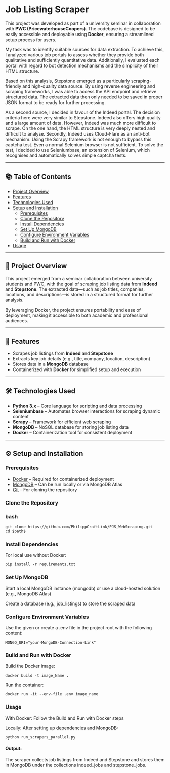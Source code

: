 # Job Listing Scraper

This project was developed as part of a university seminar in collaboration with **PWC (PricewaterhouseCoopers)**. The codebase is designed to be easily accessible and deployable using **Docker**, ensuring a streamlined setup process for users.

My task was to identify suitable sources for data extraction. To achieve this, I analyzed various job portals to assess whether they provide both qualitative and sufficiently quantitative data. Additionally, I evaluated each portal with regard to bot detection mechanisms and the simplicity of their HTML structure.

Based on this analysis, Stepstone emerged as a particularly scraping-friendly and high-quality data source. By using reverse engineering and scraping frameworks, I was able to access the API endpoint and retrieve structured data. The extracted data then only needed to be saved in proper JSON format to be ready for further processing.

As a second source, I decided in favour of the Indeed portal. The decision criteria here were very similar to Stepstone.
Indeed also offers high quality and a large amount of data. However, Indeed was much more difficult to scrape. On the one hand, the HTML structure is very deeply nested and difficult to analyse. Secondly, Indeed uses Cloud-Flare as an anti-bot mechanism. Using the Scrapy framework is not enough to bypass this captcha test. 
Even a normal Selenium browser is not sufficient. To solve the test, i decided to use Seleniumbase, an extension of Selenium, which 
recognises and automatically solves simple captcha tests.

---

## 📚 Table of Contents

- [Project Overview](#project-overview)
- [Features](#features)
- [Technologies Used](#technologies-used)
- [Setup and Installation](#setup-and-installation)
  - [Prerequisites](#prerequisites)
  - [Clone the Repository](#clone-the-repository)
  - [Install Dependencies](#install-dependencies)
  - [Set Up MongoDB](#set-up-mongodb)
  - [Configure Environment Variables](#configure-environment-variables)
  - [Build and Run with Docker](#build-and-run-with-docker)
- [Usage](#usage)

---

## 📌 Project Overview 

This project emerged from a seminar collaboration between university students and PWC, with the goal of scraping job listing data from **Indeed** and **Stepstone**. The extracted data—such as job titles, companies, locations, and descriptions—is stored in a structured format for further analysis.

By leveraging Docker, the project ensures portability and ease of deployment, making it accessible to both academic and professional audiences.

---

## 🚀 Features

- Scrapes job listings from **Indeed** and **Stepstone**
- Extracts key job details (e.g., title, company, location, description)
- Stores data in a **MongoDB** database
- Containerized with **Docker** for simplified setup and execution

---

## 🛠 Technologies Used 

- **Python 3.x** – Core language for scripting and data processing  
- **Seleniumbase** – Automates browser interactions for scraping dynamic content  
- **Scrapy** – Framework for efficient web scraping  
- **MongoDB** – NoSQL database for storing job listing data  
- **Docker** – Containerization tool for consistent deployment

---

## ⚙️ Setup and Installation 

### Prerequisites 

- [Docker](https://www.docker.com/) – Required for containerized deployment  
- [MongoDB](https://www.mongodb.com/) – Can be run locally or via MongoDB Atlas  
- [Git](https://git-scm.com/) – For cloning the repository

### Clone the Repository 

### bash

    git clone https://github.com/PhilippCraftLink/PJS_WebScraping.git
    cd $path$

### Install Dependencies 

For local use without Docker:

    pip install -r requirements.txt

### Set Up MongoDB 

Start a local MongoDB instance (mongodb) or use a cloud-hosted solution (e.g., MongoDB Atlas)

Create a database (e.g., job_listings) to store the scraped data

### Configure Environment Variables 

Use the given or create a .env file in the project root with the following content:

    MONGO_URI="your-MongoDB-Connection-Link"

### Build and Run with Docker 

Build the Docker image:

    docker build -t image_Name .

Run the container:

    docker run -it --env-file .env image_name

### Usage 

With Docker: Follow the Build and Run with Docker steps

Locally: After setting up dependencies and MongoDB:

    python run_scrapers_parallel.py

#### Output:
The scraper collects job listings from Indeed and Stepstone and stores them in MongoDB under the collections indeed_jobs and stepstone_jobs.
